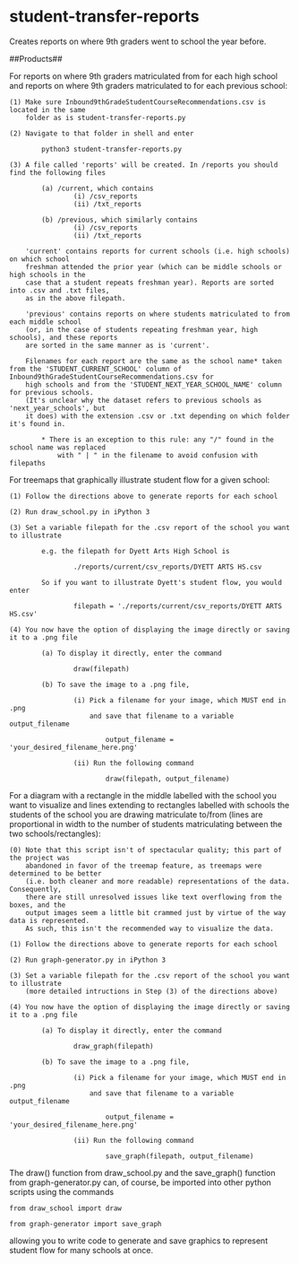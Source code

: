 # student-transfer-reports
Creates reports on where 9th graders went to school the year before.

##Products##

For reports on where 9th graders matriculated from for each high school and reports on where 9th graders matriculated to for each previous school:

	(1) Make sure Inbound9thGradeStudentCourseRecommendations.csv is located in the same
		folder as is student-transfer-reports.py

	(2) Navigate to that folder in shell and enter

			python3 student-transfer-reports.py

	(3) A file called 'reports' will be created. In /reports you should find the following files

			(a) /current, which contains
					(i) /csv_reports
					(ii) /txt_reports

			(b) /previous, which similarly contains
					(i) /csv_reports
					(ii) /txt_reports

		'current' contains reports for current schools (i.e. high schools) on which school 
		freshman attended the prior year (which can be middle schools or high schools in the 
		case that a student repeats freshman year). Reports are sorted into .csv and .txt files,
		as in the above filepath.

		'previous' contains reports on where students matriculated to from each middle school
		(or, in the case of students repeating freshman year, high schools), and these reports
		are sorted in the same manner as is 'current'.

		Filenames for each report are the same as the school name* taken from the 'STUDENT_CURRENT_SCHOOL' column of Inbound9thGradeStudentCourseRecommendations.csv for
		high schools and from the 'STUDENT_NEXT_YEAR_SCHOOL_NAME' column for previous schools.
		(It's unclear why the dataset refers to previous schools as 'next_year_schools', but 
		it does) with the extension .csv or .txt depending on which folder it's found in.
			
			* There is an exception to this rule: any "/" found in the school name was replaced
				with " | " in the filename to avoid confusion with filepaths


For treemaps that graphically illustrate student flow for a given school:

	(1) Follow the directions above to generate reports for each school

	(2) Run draw_school.py in iPython 3

	(3) Set a variable filepath for the .csv report of the school you want to illustrate

			e.g. the filepath for Dyett Arts High School is

					./reports/current/csv_reports/DYETT ARTS HS.csv

			So if you want to illustrate Dyett's student flow, you would enter

					filepath = './reports/current/csv_reports/DYETT ARTS HS.csv'

	(4) You now have the option of displaying the image directly or saving it to a .png file

			(a) To display it directly, enter the command

					draw(filepath)

			(b) To save the image to a .png file,

					(i) Pick a filename for your image, which MUST end in .png 
						and save that filename to a variable output_filename

							output_filename = 'your_desired_filename_here.png'

					(ii) Run the following command

							draw(filepath, output_filename)

For a diagram with a rectangle in the middle labelled with the school you want to visualize
and lines extending to rectangles labelled with schools the students of the school you are
drawing matriculate to/from (lines are proportional in width to the number of students matriculating between the two schools/rectangles):

	(0) Note that this script isn't of spectacular quality; this part of the project was 
		abandoned in favor of the treemap feature, as treemaps were determined to be better
		(i.e. both cleaner and more readable) representations of the data. Consequently, 
		there are still unresolved issues like text overflowing from the boxes, and the 
		output images seem a little bit crammed just by virtue of the way data is represented.
		As such, this isn't the recommended way to visualize the data.

	(1) Follow the directions above to generate reports for each school

	(2) Run graph-generator.py in iPython 3

	(3) Set a variable filepath for the .csv report of the school you want to illustrate
		(more detailed intructions in Step (3) of the directions above)

	(4) You now have the option of displaying the image directly or saving it to a .png file

			(a) To display it directly, enter the command

					draw_graph(filepath)

			(b) To save the image to a .png file,

					(i) Pick a filename for your image, which MUST end in .png 
						and save that filename to a variable output_filename

							output_filename = 'your_desired_filename_here.png'

					(ii) Run the following command

							save_graph(filepath, output_filename)

The draw() function from draw_school.py and the save_graph() function from graph-generator.py can, of course, be imported into other python scripts using the commands

	from draw_school import draw

	from graph-generator import save_graph

allowing you to write code to generate and save graphics to represent student flow for many schools at once.

